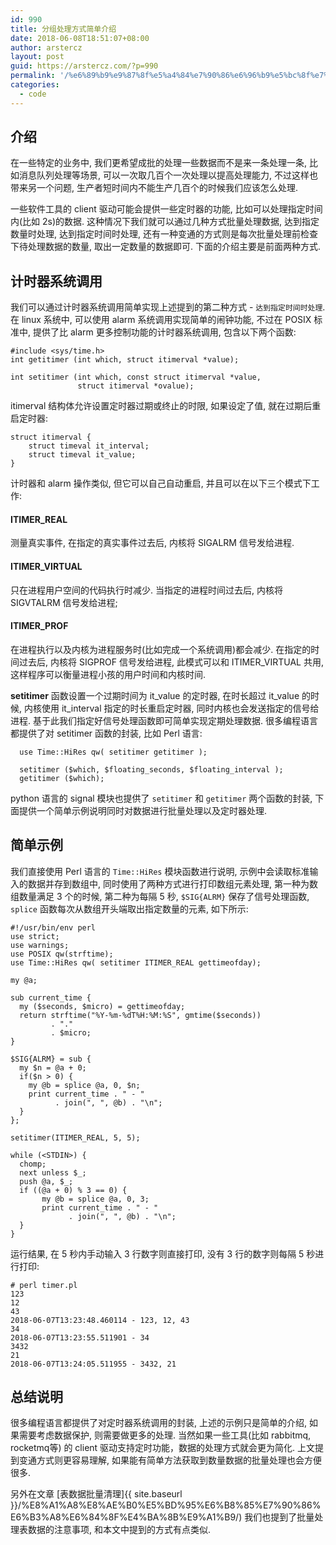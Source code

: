```yaml
---
id: 990
title: 分组处理方式简单介绍
date: 2018-06-08T18:51:07+08:00
author: arstercz
layout: post
guid: https://arstercz.com/?p=990
permalink: '/%e6%89%b9%e9%87%8f%e5%a4%84%e7%90%86%e6%96%b9%e5%bc%8f%e7%ae%80%e5%8d%95%e4%bb%8b%e7%bb%8d/'
categories:
  - code
---
```

## 介绍

在一些特定的业务中, 我们更希望成批的处理一些数据而不是来一条处理一条, 比如消息队列处理等场景, 可以一次取几百个一次处理以提高处理能力, 不过这样也带来另一个问题, 生产者短时间内不能生产几百个的时候我们应该怎么处理.  

一些软件工具的 client 驱动可能会提供一些定时器的功能, 比如可以处理指定时间内(比如 2s)的数据. 这种情况下我们就可以通过几种方式批量处理数据, 达到指定数量时处理, 达到指定时间时处理, 还有一种变通的方式则是每次批量处理前检查下待处理数据的数量, 取出一定数量的数据即可. 下面的介绍主要是前面两种方式.

## 计时器系统调用

我们可以通过计时器系统调用简单实现上述提到的第二种方式 - `达到指定时间时处理`. 在 linux 系统中, 可以使用 alarm 系统调用实现简单的闹钟功能, 不过在 POSIX 标准中, 提供了比 alarm 更多控制功能的计时器系统调用,  包含以下两个函数:
```
#include <sys/time.h>
int getitimer (int which, struct itimerval *value);

int setitimer (int which, const struct itimerval *value,
               struct itimerval *ovalue);
```

itimerval 结构体允许设置定时器过期或终止的时限, 如果设定了值, 就在过期后重启定时器:
```
struct itimerval {
    struct timeval it_interval;
    struct timeval it_value;
}
```
计时器和 alarm 操作类似, 但它可以自己自动重启, 并且可以在以下三个模式下工作:

#### ITIMER_REAL
测量真实事件, 在指定的真实事件过去后, 内核将 SIGALRM 信号发给进程.

#### ITIMER_VIRTUAL
只在进程用户空间的代码执行时减少. 当指定的进程时间过去后, 内核将 SIGVTALRM 信号发给进程;

#### ITIMER_PROF
在进程执行以及内核为进程服务时(比如完成一个系统调用)都会减少. 在指定的时间过去后, 内核将 SIGPROF 信号发给进程, 此模式可以和 ITIMER_VIRTUAL 共用, 这样程序可以衡量进程小孩的用户时间和内核时间.

**setitimer** 函数设置一个过期时间为 it_value 的定时器, 在时长超过 it_value 的时候, 内核使用 it_interval 指定的时长重启定时器, 同时内核也会发送指定的信号给进程. 基于此我们指定好信号处理函数即可简单实现定期处理数据. 很多编程语言都提供了对 setitimer 函数的封装, 比如 Perl 语言:
```
  use Time::HiRes qw( setitimer getitimer );

  setitimer ($which, $floating_seconds, $floating_interval );
  getitimer ($which);
```

python 语言的 signal 模块也提供了 `setitimer` 和 `getitimer` 两个函数的封装, 下面提供一个简单示例说明同时对数据进行批量处理以及定时器处理.

## 简单示例

我们直接使用 Perl 语言的 `Time::HiRes` 模块函数进行说明, 示例中会读取标准输入的数据并存到数组中, 同时使用了两种方式进行打印数组元素处理, 第一种为数组数量满足 3 个的时候, 第二种为每隔 5 秒, `$SIG{ALRM}` 保存了信号处理函数, `splice` 函数每次从数组开头端取出指定数量的元素, 如下所示:

```
#!/usr/bin/env perl
use strict;
use warnings;
use POSIX qw(strftime);
use Time::HiRes qw( setitimer ITIMER_REAL gettimeofday);

my @a;

sub current_time {
  my ($seconds, $micro) = gettimeofday;
  return strftime("%Y-%m-%dT%H:%M:%S", gmtime($seconds))
         . "."
         . $micro;
}

$SIG{ALRM} = sub {
  my $n = @a + 0;
  if($n > 0) {
    my @b = splice @a, 0, $n;
    print current_time . " - "    
          . join(", ", @b) . "\n";
  }
};

setitimer(ITIMER_REAL, 5, 5);

while (<STDIN>) {
  chomp;
  next unless $_;
  push @a, $_;
  if ((@a + 0) % 3 == 0) {
       my @b = splice @a, 0, 3;
       print current_time . " - "    
             . join(", ", @b) . "\n";
  }
}
```

运行结果, 在 5 秒内手动输入 3 行数字则直接打印,  没有 3 行的数字则每隔 5 秒进行打印:
```
# perl timer.pl 
123
12
43
2018-06-07T13:23:48.460114 - 123, 12, 43
34
2018-06-07T13:23:55.511901 - 34
3432
21
2018-06-07T13:24:05.511955 - 3432, 21
```

## 总结说明

很多编程语言都提供了对定时器系统调用的封装, 上述的示例只是简单的介绍, 如果需要考虑数据保护, 则需要做更多的处理. 当然如果一些工具(比如 rabbitmq, rocketmq等) 的 client 驱动支持定时功能，数据的处理方式就会更为简化. 上文提到变通方式则更容易理解, 如果能有简单方法获取到数量数据的批量处理也会方便很多. 

另外在文章 [表数据批量清理]{{ site.baseurl }}/%E8%A1%A8%E8%AE%B0%E5%BD%95%E6%B8%85%E7%90%86%E6%B3%A8%E6%84%8F%E4%BA%8B%E9%A1%B9/) 我们也提到了批量处理表数据的注意事项, 和本文中提到的方式有点类似.
